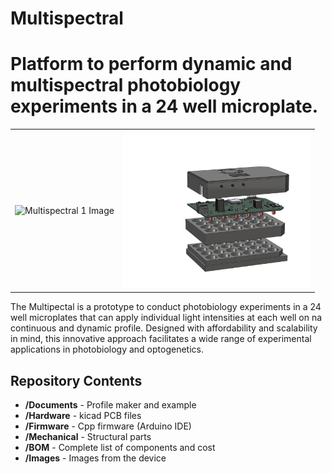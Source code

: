 # Multispectral
Platform to perform dynamic and multispectral photobiology experiments in a 24 well microplate.
========================================
<table class="table table-hover table-striped table-bordered">
  <tr align="center">
   <td><img src="Images/Open and closed unit_1.jpg" alt="Multispectral 1 Image" width="300"></td>
   <td><img src="Images/Multispectral_Whole_3D perspective.png" alt="Multispectral 2 Image" width="300"></td>
  </tr>
</table>
The Multipectal is a prototype to conduct photobiology experiments in a 24 well microplates that can apply individual light intensities at each well on na continuous and dynamic profile. Designed with affordability and scalability in mind, this innovative approach facilitates a wide range of experimental applications in photobiology and optogenetics.


Repository Contents
-------------------

* **/Documents** - Profile maker and example
* **/Hardware** - kicad PCB files
* **/Firmware** - Cpp firmware (Arduino IDE)
* **/Mechanical** - Structural parts
* **/BOM** - Complete list of components and cost
* **/Images** - Images from the device

